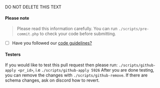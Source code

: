 DO NOT DELETE THIS TEXT

#### Please note

> Please read this information carefully. You can run `./scripts/pre-commit.php` to check your code before submitting.

- [ ] Have you followed our [code guidelines?](http://docs.librenms.org/Developing/Code-Guidelines/)

#### Testers

If you would like to test this pull request then please run: `./scripts/github-apply <pr_id>`, i.e `./scripts/github-apply 5926`
After you are done testing, you can remove the changes with `./scripts/github-remove`.  If there are schema changes, ask on discord how to revert.
